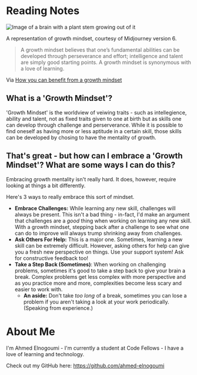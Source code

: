 # Reading Notes

![Image of a brain with a plant stem growing out of it](https://cdn.discordapp.com/attachments/1090450282598641715/1194005555560329227/kr_01_image_of_a_brain_made_of_soil_with_bud_of_plant_growing_i_4f0c2ac7-8f94-4bfe-ae89-f5a46042a850.png?ex=65aec753&is=659c5253&hm=b87ed8fd55ab3150f05ba8072fb1ea77e0b2249a8d6e332dda62ac6f8347a2ed&)
<figcaption>
  <p>A representation of growth mindset, courtesy of Midjourney version 6.</p>
</figcaption>

> A growth mindset believes that one’s fundamental abilities can be developed through perseverance and effort; intelligence and talent are simply good starting points. A growth mindset is synonymous with a love of learning.

Via [How you can benefit from a growth mindset](https://www.atlassian.com/blog/inside-atlassian/growth-mindset)


## What is a 'Growth Mindset'?

'Growth Mindset' is the worldview of veiwing traits - such as intellegience, ability and talent, not as fixed traits given to one at birth but as skills one can develop through challenge and perserverance. While it is possible to find oneself as having more or less aptitude in a certain skill, those skills can be developed by chosing to have the mentality of growth.

## That's great - but how can I embrace a 'Growth Mindset'? What are some ways I can do this?

Embracing growth mentality isn't really hard. It does, however, require looking at things a bit differently.

Here's 3 ways to really embrace this sort of mindset.

- **Embrace Challenges:** While learning any new skill, challenges will always be present. This isn't a bad thing - in-fact, I'd make an argument that challenges are a *good* thing when working on learning any new skill. With a growth mindset, stepping back after a challenge to see what one can do to improve will always trump shrinking away from challenges.
- **Ask Others For Help:** This is a major one. Sometimes, learning a new skill can be extremely difficult. However, asking others for help can give you a fresh new perspective on things. Use your support system! Ask for constructive feedback too!
- **Take a Step Back (Sometimes)**: When working on challenging problems, sometimes it's good to take a step back to give your brain a break. Complex problems get less complex with more perspective and as you practice more and more, complexities become less scary and easier to work with.
  - **An aside:** Don't take *too long* of a break, sometimes you can lose a problem if you aren't taking a look at your work periodically. (Speaking from experience.)

# About Me
I'm Ahmed Elnogoumi - I'm currently a student at Code Fellows - I have a love of learning and technology.

Check out my GitHub here: https://github.com/ahmed-elnogoumi
